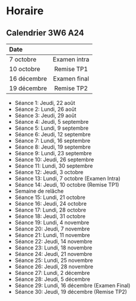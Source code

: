 # Horaire

## Calendrier 3W6 A24

| Date |          |
| :--------------- |:---------------:|
| 7 octobre | Examen intra |
| 10 octobre | Remise TP1 |
| 16 décembre | Examen final |
| 19 décembre | Remise TP2 |

- Séance 1: Jeudi, 22 août
- Séance 2: Lundi, 26 août
- Séance 3: Jeudi, 29 août
- Séance 4: Jeudi, 5 septembre
- Séance 5: Lundi, 9 septembre
- Séance 6: Jeudi, 12 septembre
- Séance 7: Lundi, 16 septembre
- Séance 8: Jeudi, 19 septembre
- Séance 9: Lundi, 23 septembre
- Séance 10: Jeudi, 26 septembre
- Séance 11: Lundi, 30 septembre
- Séance 12: Jeudi, 3 octobre
- Séance 13: Lundi, 7 octobre (Examen Intra)
- Séance 14: Jeudi, 10 octobre  (Remise TP1)
- Semaine de relâche
- Séance 15: Lundi, 21 octobre
- Séance 16: Jeudi, 24 octobre
- Séance 17: Lundi, 28 octobre
- Séance 18: Jeudi, 31 octobre
- Séance 19: Lundi, 4 novembre
- Séance 20: Jeudi, 7 novembre
- Séance 21: Lundi, 11 novembre
- Séance 22: Jeudi, 14 novembre
- Séance 23: Lundi, 18 novembre
- Séance 24: Jeudi, 21 novembre
- Séance 25: Lundi, 25 novembre
- Séance 26: Jeudi, 28 novembre
- Séance 27: Lundi, 2 décembre
- Séance 28: Jeudi, 5 décembre
- Séance 29: Lundi, 16 décembre (Examen Final)
- Séance 30: Jeudi, 19 décembre (Remise TP2)

